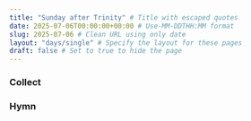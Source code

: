 ```yaml
---
title: "Sunday after Trinity" # Title with escaped quotes
date: 2025-07-06T00:00:00+00:00 # Use-MM-DDTHH:MM format
slug: 2025-07-06 # Clean URL using only date
layout: "days/single" # Specify the layout for these pages
draft: false # Set to true to hide the page
---
```


### Collect


### Hymn